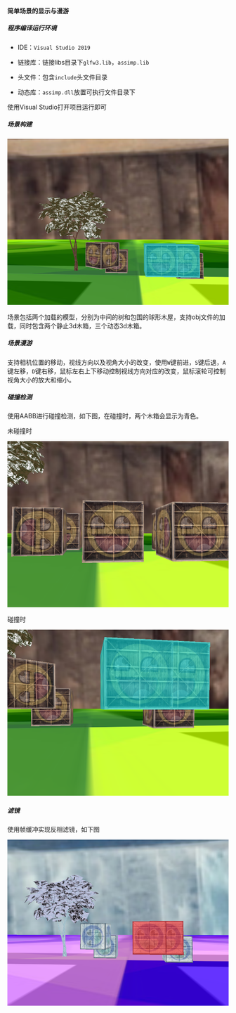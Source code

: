 #### 简单场景的显示与漫游

##### 程序编译运行环境

- IDE：`Visual Studio 2019`
- 链接库：链接libs目录下`glfw3.lib`，`assimp.lib`

- 头文件：包含`include`头文件目录
- 动态库：`assimp.dll`放置可执行文件目录下

使用Visual Studio打开项目运行即可



##### 场景构建

![](1.PNG)

场景包括两个加载的模型，分别为中间的树和包围的球形木屋，支持obj文件的加载，同时包含两个静止3d木箱，三个动态3d木箱。



##### 场景漫游

支持相机位置的移动，视线方向以及视角大小的改变，使用`W`键前进，`S`键后退，`A`键左移，`D`键右移，鼠标左右上下移动控制视线方向对应的改变，鼠标滚轮可控制视角大小的放大和缩小。



##### 碰撞检测

使用AABB进行碰撞检测，如下图，在碰撞时，两个木箱会显示为青色。

未碰撞时

![](2.png)

碰撞时

![](3.png)



##### 滤镜

使用帧缓冲实现反相滤镜，如下图

![](4.PNG)


